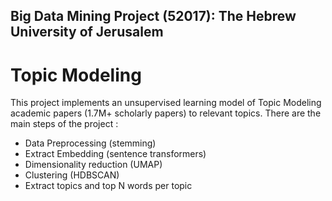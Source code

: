 ## Big Data Mining Project (52017): The Hebrew University of Jerusalem
# Topic Modeling  
This project implements an unsupervised learning model of Topic Modeling academic papers (1.7M+ scholarly papers) to relevant topics.
There are the main steps of the project :
- Data Preprocessing (stemming)
- Extract Embedding (sentence transformers)
- Dimensionality reduction (UMAP)
- Clustering (HDBSCAN)
- Extract topics and top N words per topic


